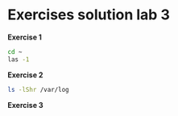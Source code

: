 # Exercises solution lab 3


**Exercise 1**
```bash
cd ~
las -1
```

**Exercise 2**
```bash
ls -lShr /var/log
```


**Exercise 3**
```bash

```
